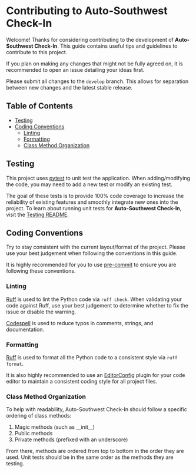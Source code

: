 # Contributing to Auto-Southwest Check-In
Welcome! Thanks for considering contributing to the development of **Auto-Southwest Check-In**. This guide contains useful tips and guidelines
to contribute to this project.

If you plan on making any changes that might not be fully agreed on, it is recommended to open an issue detailing your ideas first.

Please submit all changes to the `develop` branch. This allows for separation between new changes and the latest stable release.

## Table of Contents
- [Testing](#testing)
- [Coding Conventions](#coding-conventions)
    * [Linting](#linting)
    * [Formatting](#formatting)
    * [Class Method Organization](#class-method-organization)

## Testing
This project uses [pytest] to unit test the application. When adding/modifying the code, you may need to add a new test or modify an existing test.

The goal of these tests is to provide 100% code coverage to increase the reliability of existing features and smoothly integrate new ones into the project.
To learn about running unit tests for **Auto-Southwest Check-In**, visit the [Testing README](tests/README.md).

## Coding Conventions
Try to stay consistent with the current layout/format of the project. Please use your best judgement when following the conventions in this guide.

It is highly recommended for you to use [pre-commit] to ensure you are following these conventions.

### Linting
[Ruff] is used to lint the Python code via `ruff check`. When validating your code against Ruff, use your best judgement to determine whether to fix
the issue or disable the warning.

[Codespell] is used to reduce typos in comments, strings, and documentation.

### Formatting
[Ruff] is used to format all the Python code to a consistent style via `ruff format`.

It is also highly recommended to use an [EditorConfig] plugin for your code editor to maintain a consistent coding style for all project files.

### Class Method Organization
To help with readability, Auto-Southwest Check-In should follow a specific ordering of class methods:
1. Magic methods (such as \_\_init\_\_)
2. Public methods
3. Private methods (prefixed with an underscore)

From there, methods are ordered from top to bottom in the order they are used. Unit tests should be in the same order as the methods they are testing.


[pytest]: https://docs.pytest.org
[pre-commit]: https://pre-commit.com
[Ruff]: https://docs.astral.sh/ruff/
[Codespell]: https://github.com/codespell-project/codespell
[EditorConfig]: https://editorconfig.org/
